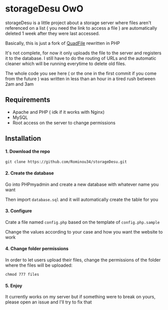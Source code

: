 # storageDesu OwO

storageDesu is a little project about a storage server where files aren't referenced on a list ( you need the link to access a file ) are automatically deleted 1 week after they were last accessed.

Basically, this is just a fork of [QuadFile](https://github.com/QuadPiece/QuadFile) rewritten in PHP

It's not complete, for now it only uploads the file to the server and registers it to the database. I still have to do the routing of URLs and the automatic cleaner which will be running everytime to delete old files.

The whole code you see here ( or the one in the first commit if you come from the future ) was written in less than an hour in a tired rush between 2am and 3am

## Requirements

* Apache and PHP ( idk if it works with Nginx)
* MySQL
* Root access on the server to change permissions

## Installation

#### 1. Download the repo

```shell
git clone https://github.com/Rominou34/storageDesu.git
```

#### 2. Create the database

Go into PHPmyadmin and create a new database with whatever name you want

Then import `database.sql` and it will automatically create the table for you

#### 3. Configure

Crate a file named `config.php` based on the template of `config.php.sample`

Change the values according to your case and how you want the website to work

#### 4. Change folder permissions

In order to let users upload their files, change the permissions of the folder where the files will be uploaded:
```shell
chmod 777 files
```

#### 5. Enjoy

It currently works on my server but if something were to break on yours, please open an issue and I'll try to fix that
